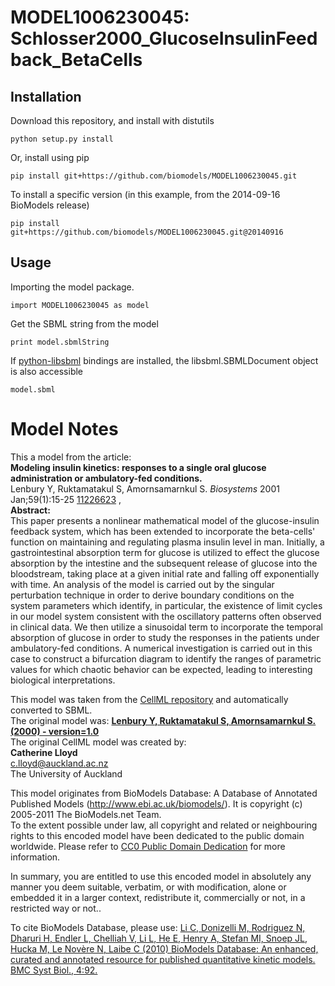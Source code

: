 # MODEL1006230045: Schlosser2000_GlucoseInsulinFeedback_BetaCells

## Installation

Download this repository, and install with distutils

`python setup.py install`

Or, install using pip

`pip install git+https://github.com/biomodels/MODEL1006230045.git`

To install a specific version (in this example, from the 2014-09-16 BioModels release)

`pip install git+https://github.com/biomodels/MODEL1006230045.git@20140916`

## Usage

Importing the model package.

`import MODEL1006230045 as model`

Get the SBML string from the model

`print model.sbmlString`

If [python-libsbml](https://pypi.python.org/pypi/python-libsbml) bindings are
installed, the libsbml.SBMLDocument object is also accessible

`model.sbml`


# Model Notes


This a model from the article:  
**Modeling insulin kinetics: responses to a single oral glucose administration or ambulatory-fed conditions.**   
Lenbury Y, Ruktamatakul S, Amornsamarnkul S. _Biosystems_ 2001 Jan;59(1):15-25
[11226623](http://www.ncbi.nlm.nih.gov/pubmed/11226623) ,  
**Abstract:**   
This paper presents a nonlinear mathematical model of the glucose-insulin
feedback system, which has been extended to incorporate the beta-cells'
function on maintaining and regulating plasma insulin level in man. Initially,
a gastrointestinal absorption term for glucose is utilized to effect the
glucose absorption by the intestine and the subsequent release of glucose into
the bloodstream, taking place at a given initial rate and falling off
exponentially with time. An analysis of the model is carried out by the
singular perturbation technique in order to derive boundary conditions on the
system parameters which identify, in particular, the existence of limit cycles
in our model system consistent with the oscillatory patterns often observed in
clinical data. We then utilize a sinusoidal term to incorporate the temporal
absorption of glucose in order to study the responses in the patients under
ambulatory-fed conditions. A numerical investigation is carried out in this
case to construct a bifurcation diagram to identify the ranges of parametric
values for which chaotic behavior can be expected, leading to interesting
biological interpretations.

This model was taken from the [CellML
repository](http://www.cellml.org/models) and automatically converted to SBML.  
The original model was: [ **Lenbury Y, Ruktamatakul S, Amornsamarnkul S.
(2000) - version=1.0**
](http://models.cellml.org/exposure/5f6f06b289ac55fabfd2e47d5c25119c)  
The original CellML model was created by:  
**Catherine Lloyd**   
c.lloyd@auckland.ac.nz  
The University of Auckland  

This model originates from BioModels Database: A Database of Annotated
Published Models (http://www.ebi.ac.uk/biomodels/). It is copyright (c)
2005-2011 The BioModels.net Team.  
To the extent possible under law, all copyright and related or neighbouring
rights to this encoded model have been dedicated to the public domain
worldwide. Please refer to [CC0 Public Domain
Dedication](http://creativecommons.org/publicdomain/zero/1.0/) for more
information.

In summary, you are entitled to use this encoded model in absolutely any
manner you deem suitable, verbatim, or with modification, alone or embedded it
in a larger context, redistribute it, commercially or not, in a restricted way
or not..  
  
To cite BioModels Database, please use: [Li C, Donizelli M, Rodriguez N,
Dharuri H, Endler L, Chelliah V, Li L, He E, Henry A, Stefan MI, Snoep JL,
Hucka M, Le Novère N, Laibe C (2010) BioModels Database: An enhanced, curated
and annotated resource for published quantitative kinetic models. BMC Syst
Biol., 4:92.](http://www.ncbi.nlm.nih.gov/pubmed/20587024)



